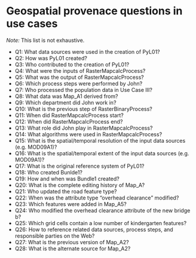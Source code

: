 Geospatial provenace questions in use cases
========
*Note:* This list is not exhaustive. 

* Q1: What data sources were used in the creation of PyL01?
* Q2: How was PyL01 created?
* Q3: Who contributed to the creation of PyL01?
* Q4: What were the inputs of RasterMapcalcProcess?
* Q5: What was the output of RasterMapcalcProcess?
* Q6: Which process steps were performed by John?
* Q7: Who processed the population data in Use Case III?
* Q8: What data was Map_A1 derived from?
* Q9: Which department did John work in?
* Q10: What is the previous step of RasterBinaryProcess?
* Q11: When did RasterMapcalcProcess start?
* Q12: When did RasterMapcalcProcess end?
* Q13: What role did John play in RasterMapcalcProcess?
* Q14: What algorithms were used in RasterMapcalcProcess?
* Q15: What is the spatial/temporal resolution of the input data sources (e.g. MOD09A1)?
* Q16: What is the spatial/temporal extent of the input data sources (e.g. MOD09A1)?
* Q17: What is the original reference system of PyL01?
* Q18: Who created Bunlde1?
* Q19: How and when was Bundle1 created? 
* Q20: What is the complete editing history of Map_A?
* Q21: Who updated the road feature type?
* Q22: When was the attribute type “overhead clearance” modified?
* Q23: Which features were added in Map_A5?
* Q24: Who modified the overhead clearance attribute of the new bridge b?
* Q25: Which grid cells contain a low number of kindergarten features?
* Q26: How to reference related data sources, process steps, and responsible parties on the Web?
* Q27: What is the previous version of Map_A2?
* Q28: What is the alternate source for Map_A2?
